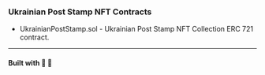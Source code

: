 ### Ukrainian Post Stamp NFT Contracts

- UkrainianPostStamp.sol - Ukrainian Post Stamp NFT Collection ERC 721 contract.

<hr>

#### Built with 💙 💛
